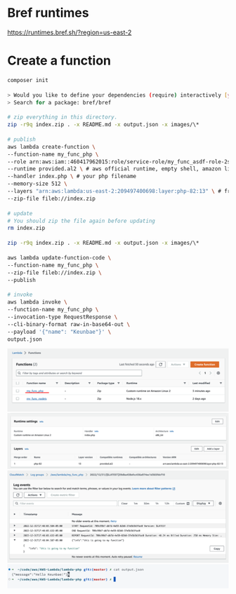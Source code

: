 # Bref runtimes

https://runtimes.bref.sh/?region=us-east-2

# Create a function

```sh
composer init

> Would you like to define your dependencies (require) interactively [yes]? yes
> Search for a package: bref/bref

# zip everything in this directory.
zip -r9q index.zip . -x README.md -x output.json -x images/\*

# publish
aws lambda create-function \
--function-name my_func_php \
--role arn:aws:iam::460417962015:role/service-role/my_func_asdf-role-2sbdz99a \
--runtime provided.al2 \ # aws official runtime, empty shell, amazon linux(centos)
--handler index.php \ # your php filename
--memory-size 512 \
--layers "arn:aws:lambda:us-east-2:209497400698:layer:php-82:13" \ # from bref
--zip-file fileb://index.zip

# update
# You should zip the file again before updating
rm index.zip

zip -r9q index.zip . -x README.md -x output.json -x images/\*

aws lambda update-function-code \
--function-name my_func_php \
--zip-file fileb://index.zip \
--publish

# invoke
aws lambda invoke \
--function-name my_func_php \
--invocation-type RequestResponse \
--cli-binary-format raw-in-base64-out \
--payload '{"name": "Keunbae"}' \
output.json
```

<img src="images/php1.png" />
<img src="images/php2.png" />
<img src="images/php3.png" />
<img src="images/php4.png" />
